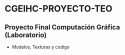 # CGEIHC-PROYECTO-TEO
## Proyecto Final Computación Gráfica (Laboratorio)
- Modelos, Texturas y codigo
